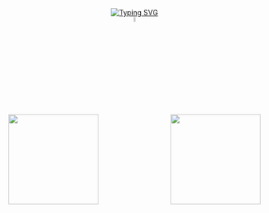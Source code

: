    <div align="center" style="text-align: "center">
        <a href="https://git.io/typing-svg"> 
        <img src="https://readme-typing-svg.demolab.com?font=Fira+Code&weight=600&pause=1000&color=F78CC6&multiline=true&random=false&width=350&height=60&lines=Welcome+to+my+little+place+!" alt="Typing SVG" /></a>
  </div>
  
  <div align="center">
    <img width="5%" src="https://i.imgur.com/qMgGs0y.gif">
  </div>
  
 <div>
   <a href="https://github.com/Vanitas-y">
   <img align="right" height="180em" src="https://github-readme-stats.vercel.app/api?username=Vanitas-y&show_icons=true&theme=synthwave&include_all_commits=true&count_private=true"/>
   <img height="180em" src="https://github-readme-stats.vercel.app/api/top-langs/?username=Vanitas-y&layout=compact&langs_count=6&theme=synthwave"/>
</div>
 
<br>
 

